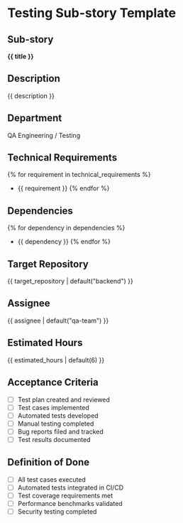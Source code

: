 # Testing Sub-story Template

## Sub-story
**{{ title }}**

## Description
{{ description }}

## Department
QA Engineering / Testing

## Technical Requirements
{% for requirement in technical_requirements %}
- {{ requirement }}
{% endfor %}

## Dependencies
{% for dependency in dependencies %}
- {{ dependency }}
{% endfor %}

## Target Repository
{{ target_repository | default("backend") }}

## Assignee
{{ assignee | default("qa-team") }}

## Estimated Hours
{{ estimated_hours | default(6) }}

## Acceptance Criteria
- [ ] Test plan created and reviewed
- [ ] Test cases implemented
- [ ] Automated tests developed
- [ ] Manual testing completed
- [ ] Bug reports filed and tracked
- [ ] Test results documented

## Definition of Done
- [ ] All test cases executed
- [ ] Automated tests integrated in CI/CD
- [ ] Test coverage requirements met
- [ ] Performance benchmarks validated
- [ ] Security testing completed